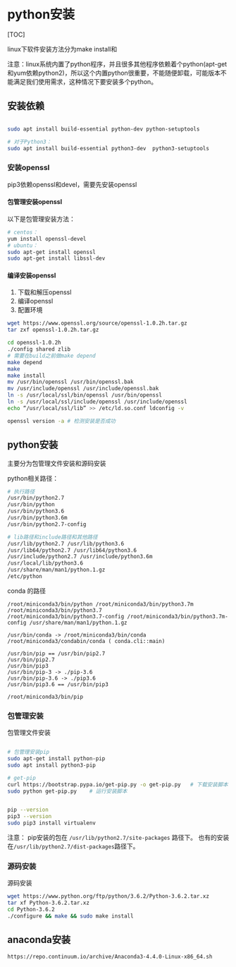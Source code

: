 # python安装

[TOC]

linux下软件安装方法分为make install和

注意：linux系统内置了python程序，并且很多其他程序依赖着个python(apt-get和yum依赖python2)，所以这个内置python很重要，不能随便卸载，可能版本不能满足我们使用需求，这种情况下要安装多个python。

## 安装依赖

``` bash

sudo apt install build-essential python-dev python-setuptools

# 对于Python3：
sudo apt install build-essential python3-dev  python3-setuptools
```
### 安装openssl

pip3依赖openssl和devel，需要先安装openssl

####  包管理安装openssl

以下是包管理安装方法：

```bash
# centos：
yum install openssl-devel
# ubuntu：
sudo apt-get install openssl
sudo apt-get install libssl-dev
```

#### 编译安装openssl

1. 下载和解压openssl 
2. 编译openssl
3. 配置环境

```bash
wget https://www.openssl.org/source/openssl-1.0.2h.tar.gz
tar zxf openssl-1.0.2h.tar.gz

cd openssl-1.0.2h
./config shared zlib
# 需要在build之前做make depend
make depend
make
make install 
mv /usr/bin/openssl /usr/bin/openssl.bak 
mv /usr/include/openssl /usr/include/openssl.bak 
ln -s /usr/local/ssl/bin/openssl /usr/bin/openssl 
ln -s /usr/local/ssl/include/openssl /usr/include/openssl 
echo “/usr/local/ssl/lib” >> /etc/ld.so.conf ldconfig -v

openssl version -a # 检测安装是否成功
```



## python安装

主要分为包管理文件安装和源码安装

python相关路径：
``` bash
# 执行路径
/usr/bin/python2.7 
/usr/bin/python 
/usr/bin/python3.6 
/usr/bin/python3.6m 
/usr/bin/python2.7-config 

# lib路径和include路径和其他路径
/usr/lib/python2.7 /usr/lib/python3.6 
/usr/lib64/python2.7 /usr/lib64/python3.6 
/usr/include/python2.7 /usr/include/python3.6m 
/usr/local/lib/python3.6 
/usr/share/man/man1/python.1.gz 
/etc/python

```

conda 的路径
```
/root/miniconda3/bin/python /root/miniconda3/bin/python3.7m /root/miniconda3/bin/python3.7 
/root/miniconda3/bin/python3.7-config /root/miniconda3/bin/python3.7m-config /usr/share/man/man1/python.1.gz

/usr/bin/conda -> /root/miniconda3/bin/conda
/root/miniconda3/condabin/conda ( conda.cli::main)

```

``` 
/usr/bin/pip == /usr/bin/pip2.7
/usr/bin/pip2.7
/usr/bin/pip3
/usr/bin/pip-3 -> ./pip-3.6
/usr/bin/pip-3.6 -> ./pip3.6
/usr/bin/pip3.6 == /usr/bin/pip3

/root/miniconda3/bin/pip

```


###  包管理安装

包管理文件安装

``` bash

# 包管理安装pip
sudo apt-get install python-pip
sudo apt install python3-pip

# get-pip
curl https://bootstrap.pypa.io/get-pip.py -o get-pip.py   # 下载安装脚本
sudo python get-pip.py    # 运行安装脚本


pip --version 
pip3 --version
sudo pip3 install virtualenv
```
注意： pip安装的包在 `/usr/lib/python2.7/site-packages`  路径下。
也有的安装在`/usr/lib/python2.7/dist-packages`路径下。


### 源码安装

源码安装

``` bash
wget https://www.python.org/ftp/python/3.6.2/Python-3.6.2.tar.xz
tar xf Python-3.6.2.tar.xz
cd Python-3.6.2
./configure && make && sudo make install
```



## anaconda安装

`https://repo.continuum.io/archive/Anaconda3-4.4.0-Linux-x86_64.sh`

